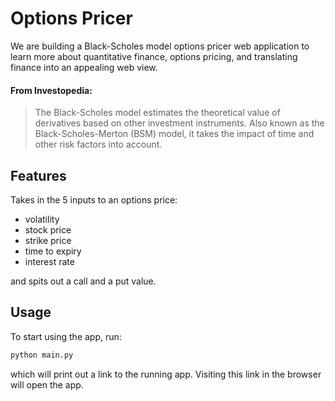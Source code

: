 # Options Pricer

We are building a Black-Scholes model options pricer web application to learn more about quantitative finance, options pricing, and translating finance into an appealing web view.

#### From Investopedia:

> The Black-Scholes model estimates the theoretical value of derivatives based on other investment instruments. Also known as the Black-Scholes-Merton (BSM) model, it takes the impact of time and other risk factors into account.


## Features

Takes in the 5 inputs to an options price:

- volatility
- stock price
- strike price
- time to expiry
- interest rate

and spits out a call and a put value.

## Usage

To start using the app, run:

```sh
python main.py
```

which will print out a link to the running app. Visiting this link in the browser will open the app.
